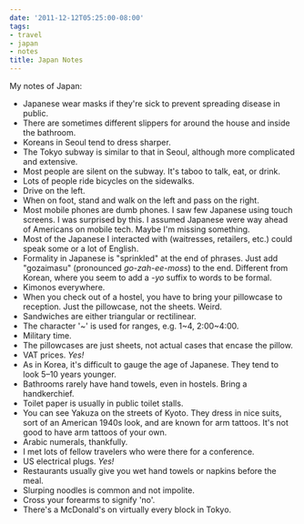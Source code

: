 ```yaml
---
date: '2011-12-12T05:25:00-08:00'
tags:
- travel
- japan
- notes
title: Japan Notes
---
```


My notes of Japan:

- Japanese wear masks if they're sick to prevent spreading disease in public.
- There are sometimes different slippers for around the house and inside the bathroom.
- Koreans in Seoul tend to dress sharper.
- The Tokyo subway is similar to that in Seoul, although more complicated and extensive.
- Most people are silent on the subway. It's taboo to talk, eat, or drink.
- Lots of people ride bicycles on the sidewalks.
- Drive on the left.
- When on foot, stand and walk on the left and pass on the right.
- Most mobile phones are dumb phones. I saw few Japanese using touch screens. I was surprised by this. I assumed Japanese were way ahead of Americans on mobile tech. Maybe I'm missing something.
- Most of the Japanese I interacted with (waitresses, retailers, etc.) could speak some or a lot of English.
- Formality in Japanese is "sprinkled" at the end of phrases. Just add "gozaimasu" (pronounced *go-zah-ee-moss*) to the end. Different from Korean, where you seem to add a *-yo* suffix to words to be formal.
- Kimonos everywhere.
- When you check out of a hostel, you have to bring your pillowcase to reception. Just the pillowcase, not the sheets. Weird.
- Sandwiches are either triangular or rectilinear.
- The character '~' is used for ranges, e.g. 1~4, 2:00~4:00.
- Military time.
- The pillowcases are just sheets, not actual cases that encase the pillow.
- VAT prices. *Yes!*
- As in Korea, it's difficult to gauge the age of Japanese. They tend to look 5&ndash;10 years younger.
- Bathrooms rarely have hand towels, even in hostels. Bring a handkerchief.
- Toilet paper is usually in public toilet stalls.
- You can see Yakuza on the streets of Kyoto. They dress in nice suits, sort of an American 1940s look, and are known for arm tattoos. It's not good to have arm tattoos of your own.
- Arabic numerals, thankfully.
- I met lots of fellow travelers who were there for a conference.
- US electrical plugs. *Yes!*
- Restaurants usually give you wet hand towels or napkins before the meal.
- Slurping noodles is common and not impolite.
- Cross your forearms to signify 'no'.
- There's a McDonald's on virtually every block in Tokyo.
